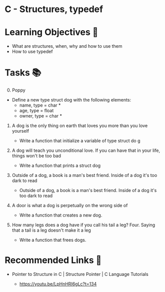 # C - Structures, typedef 

# Learning Objectives 🎯

- What are structures, when, why and how to use them
- How to use typedef

# Tasks 📚

0. Poppy

- Define a new type struct dog with the following elements:
	- name, type = char *
	- age, type = float
	- owner, type = char *

1. A dog is the only thing on earth that loves you more than you love yourself

	- Write a function that initialize a variable of type struct do	g

2. A dog will teach you unconditional love. If you can have that in your life, things won't be too bad

	- Write a function that prints a struct dog

3. Outside of a dog, a book is a man's best friend. Inside of a dog it's too dark to read

	- Outside of a dog, a book is a man's best friend. Inside of a dog it's too dark to read

4. A door is what a dog is perpetually on the wrong side of
	
	- Write a function that creates a new dog.

5.  How many legs does a dog have if you call his tail a leg? Four. Saying that a tail is a leg doesn't make it a leg

	- Write a function that frees dogs.

# Recommended Links 🔗

- Pointer to Structure in C | Structure Pointer | C Language Tutorials

	- https://youtu.be/LpHnHRI6gLc?t=134	
